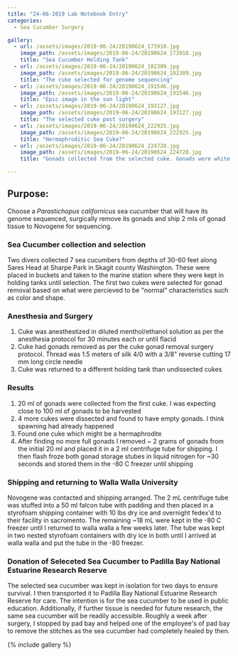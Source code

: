 ```yaml
---
title: "24-06-2019 Lab Notebook Entry"
categories:
  - Sea Cucumber Surgery

gallery:
  - url: /assets/images/2019-06-24/20190624_173918.jpg
    image_path: /assets/images/2019-06-24/20190624_173918.jpg
    title: "Sea Cucumber Holding Tank"
  - url: /assets/images/2019-06-24/20190624_182309.jpg
    image_path: /assets/images/2019-06-24/20190624_182309.jpg
    title: "The cuke selected for genome sequencing" 
  - url: /assets/images/2019-06-24/20190624_191546.jpg
    image_path: /assets/images/2019-06-24/20190624_191546.jpg
    title: "Epic image in the sun light" 
  - url: /assets/images/2019-06-24/20190624_193127.jpg
    image_path: /assets/images/2019-06-24/20190624_193127.jpg
    title: "The selected cuke post surgery" 
  - url: /assets/images/2019-06-24/20190624_222925.jpg
    image_path: /assets/images/2019-06-24/20190624_222925.jpg
    title: "Hermaphroditic Sea Cuke?" 
  - url: /assets/images/2019-06-24/20190624_224728.jpg
    image_path: /assets/images/2019-06-24/20190624_224728.jpg
    title: "Gonads collected from the selected cuke. Gonads were white and male"

---
```


## Purpose:
Choose a *Parastichopus californicus* sea cucumber that will have its genome sequenced, surgically remove its gonads and ship 2 mls of gonad tissue to Novogene for sequencing. 

### Sea Cucumber collection and selection

Two divers collected 7 sea cucumbers from depths of 30-60 feet along Sares Head at Sharpe Park in Skagit county Washington. These were placed in buckets and taken to the marine station where they were kept in holding tanks until selection. The first two cukes were selected for gonad removal based on what were percieved to be "normal" characteristics such as color and shape.

### Anesthesia and Surgery

1. Cuke was anesthestized in diluted menthol/ethanol solution as per the anesthesia protocol for 30 minutes each or until flacid
2. Cuke had gonads removed as per the cuke gonad removal surgery protocol. Thread was 1.5 meters of silk 4/0 with a 3/8" reverse cutting 17 mm long circle needle
3. Cuke was returned to a different holding tank than undissected cukes

### Results

1. 20 ml of gonads were collected from the first cuke. I was expecting close to 100 ml of gonads to be harvested
2. 4 more cukes were dissected and found to have empty gonads. I think spawning had already happened
3. Found one cuke which might be a hermaphrodite
4. After finding no more full gonads I removed ~ 2 grams of gonads from the initial 20 ml and placed it in a 2 ml centrifuge tube for shipping. I then flash froze both gonad storage stubes in liquid nitrogen for ~30 seconds and stored them in the -80 C freezer until shipping

### Shipping and returning to Walla Walla University
Novogene was contacted and shipping arranged. The 2 mL centrifuge tube was stuffed into a 50 ml falcon tube with padding and then placed in a styrofoam shipping container with 10 lbs dry ice and overnight fedex'd to their facility in sacromento. The remaining ~18 mL were kept in the -80 C freezer until I returned to walla walla a few weeks later. The tube was kept in two nested styrofoam containers with dry ice in both until I arrived at walla walla and put the tube in the -80 freezer.  

### Donation of Seleceted Sea Cucumber to Padilla Bay National Estuarine Research Reserve
The selected sea cucumber was kept in isolation for two days to ensure survival. I then transported it to Padilla Bay National Estuarine Research Reserve for care. The intention is for the sea cucumber to be used in public education. Additionally, if further tissue is needed for future research, the same sea cucumber will be readily accessible. Roughly a week after surgery, I stopped by pad bay and helped one of the employee's of pad bay to remove the stitches as the sea cucumber had completely healed by then. 


{% include gallery %}
